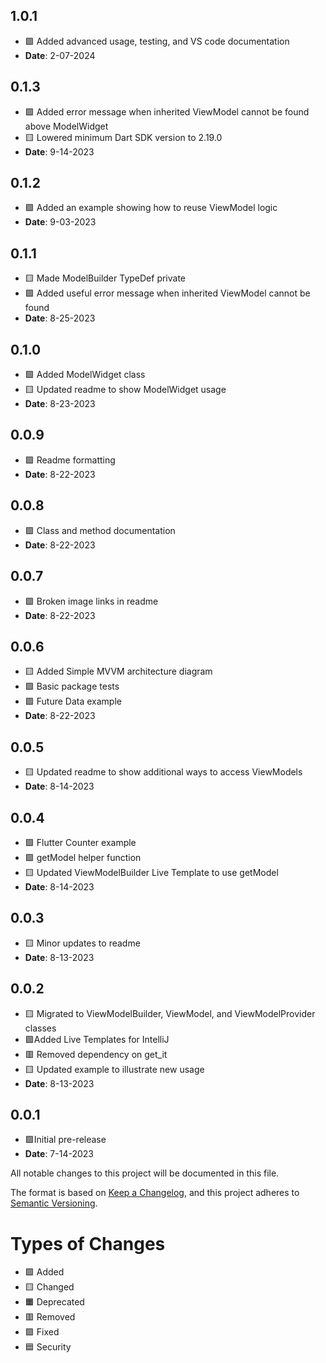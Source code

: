 ## 1.0.1
- 🟩 Added advanced usage, testing, and VS code documentation
- **Date**: 2-07-2024

## 0.1.3
- 🟩 Added error message when inherited ViewModel cannot be found above ModelWidget
- 🟨 Lowered minimum Dart SDK version to 2.19.0
- **Date**: 9-14-2023

## 0.1.2
- 🟩 Added an example showing how to reuse ViewModel logic
- **Date**: 9-03-2023

## 0.1.1
- 🟨 Made ModelBuilder TypeDef private
- 🟩 Added useful error message when inherited ViewModel cannot be found
- **Date**: 8-25-2023

## 0.1.0
- 🟩 Added ModelWidget class
- 🟨 Updated readme to show ModelWidget usage
- **Date**: 8-23-2023

## 0.0.9
- 🟪 Readme formatting
- **Date**: 8-22-2023

## 0.0.8
- 🟩 Class and method documentation
- **Date**: 8-22-2023

## 0.0.7
- 🟪 Broken image links in readme
- **Date**: 8-22-2023

## 0.0.6
- 🟨 Added Simple MVVM architecture diagram
- 🟩 Basic package tests
- 🟩 Future Data example
- **Date**: 8-22-2023

## 0.0.5
- 🟨 Updated readme to show additional ways to access ViewModels
- **Date**: 8-14-2023

## 0.0.4
- 🟩 Flutter Counter example
- 🟩 getModel<T> helper function
- 🟨 Updated ViewModelBuilder Live Template to use getModel<T>
- **Date**: 8-14-2023

## 0.0.3
- 🟨 Minor updates to readme
- **Date**: 8-13-2023

## 0.0.2
- 🟨 Migrated to ViewModelBuilder, ViewModel, and ViewModelProvider classes
- 🟩Added Live Templates for IntelliJ
- 🟥 Removed dependency on get_it
- 🟨 Updated example to illustrate new usage
- **Date**: 8-13-2023

## 0.0.1
- 🟩Initial pre-release
- **Date**: 7-14-2023

All notable changes to this project will be documented in this file.

The format is based on [Keep a Changelog](https://keepachangelog.com/en/1.0.0/),
and this project adheres to [Semantic Versioning](https://semver.org/spec/v2.0.0.html).

# Types of Changes
- 🟩 Added
- 🟨 Changed
- 🟧 Deprecated
- 🟥 Removed
- 🟪 Fixed
- 🟦 Security